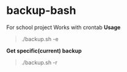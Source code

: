# backup-bash
For school project
Works with crontab
**Usage**
> ./backup.sh -e

**Get specific(current) backup**
> ./backup.sh -r
